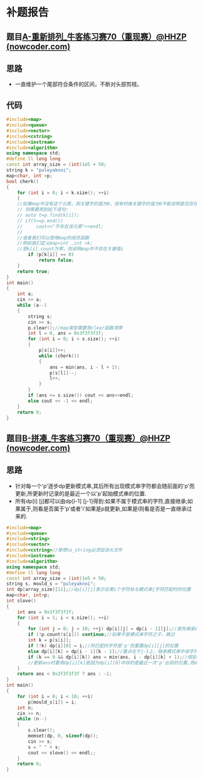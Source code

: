 # 补题报告

## 题目[A-重新排列_牛客练习赛70（重现赛）@HHZP (nowcoder.com)](https://ac.nowcoder.com/acm/contest/30866/A)

## 思路

- 一直维护一个尾部符合条件的区间，不断对头部剪枝。

## 代码

```c++
#include<map>
#include<queue>
#include<vector>
#include<cstring>
#include<iostream>
#include<algorithm>
using namespace std;
#define ll long long 
const int array_size = (int)1e5 + 50;
string k = "puleyaknoi";
map<char, int >p;
bool cherk()
{
	for (int i = 0; i < k.size(); ++i)
	{
	//如果map中没有这个元素，则关键字的值为0，但有时候关键字的值为0不能说明是否存在该元素时时，
	// 则需要用到如下语句:
	// auto t=p.find(k[i]);
	// if(t==p.end())
	//     cout<<"不存在该元素"<<endl;
	//
    //或者我们可以使用map的成员函数
    //例如我们定义map<int ,int >k;
    //若k[i].count为零，则说明map中不存在关键值i    
		if (p[k[i]] == 0)
			return false;
	}
	return true;
}
int main()
{
	int a;
	cin >> a;
	while (a--)
	{	
		string s;
		cin >> s;
		p.clear();//map类型需要用clear函数清零
		int l = 0, ans = 0x3f3f3f3f;
		for (int i = 0; i < s.size(); ++i)
		{
			p[s[i]]++;
			while (cherk())
			{
				ans = min(ans, i - l + 1);
				p[s[l]]--;
				l++;
			}
		}
		if (ans <= s.size()) cout << ans<<endl;
		else cout << -1 << endl;
	}
	return 0;
}
```

## 题目[B-拼凑_牛客练习赛70（重现赛）@HHZP (nowcoder.com)](https://ac.nowcoder.com/acm/contest/30866/B)

## 思路

- 针对每一个'p'逐步dp更新模式串,其后所有出现模式串字符都会随前面的'p'而更新,所更新时记录的是最近一个以'p'起始模式串的位置.
- 所有dp[i] [j]都可以由dp[i-1] [j-1]得到:如果不属于模式串的字符,直接继承;如果属于,则看是否属于‘p’或者'i'如果是p就更新,如果是i则看是否是一直继承过来的.

```c++
#include<map>
#include<queue>
#include<string>
#include<vector>
#include<cstring>//使用to_string必须加该头文件
#include<iostream>
#include<algorithm>
using namespace std;
#define ll long long 
const int array_size = (int)1e5 + 50;
string s, mould_s = "puleyaknoi";
int dp[array_size][11];//dp[i][j]表示在第i个字符处与模式串j字符匹配时的位置
map<char, int>p;
int slove()
{
	int ans = 0x3f3f3f3f;
	for (int i = 1; i < s.size(); ++i)
	{
		for (int j = 0; j < 10; ++j) dp[i][j] = dp[i - 1][j];//首先继承前一次dp的结果
		if (!p.count(s[i])) continue;//如果不是模式串字符之子，跳过
		int k = p[s[i]];
		if (!k) dp[i][0] = i;//所匹配的字符是'p'则重置dp[i][j]的位置
		else dp[i][k] = dp[i - 1][k - 1];//重点在于j-1上，继承模式串中该字符位置上一个字符在s串中出现的位置
		if (k == 9 && dp[i][k]) ans = min(ans, i - dp[i][k] + 1);//假如匹配到的字符是'k'并且模式串所有字符"依次"出现过
		//更新ans时要用dp[i][k]是因为dp[i][0]中存的是最近一次'p'出现的位置,而dp[i][9]中存的是最近一次完整模式串出现的位置
	}
	return ans < 0x3f3f3f3f ? ans : -1;
}
int main()
{
	for (int i = 0; i < 10; ++i)
		p[mould_s[i]] = i;
	int n;
	cin >> n;
	while (n--)
	{
		s.clear();
		memset(dp, 0, sizeof(dp));
		cin >> s;
		s = " " + s;
		cout << slove() << endl;;
	}
	return 0;
}
```
